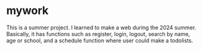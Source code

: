 # mywork
This is a summer project.
I learned to make a web during the 2024 summer.
Basically, it has functions such as register, login, logout, search by name, age or school, and a schedule function where user could make a todolists.
